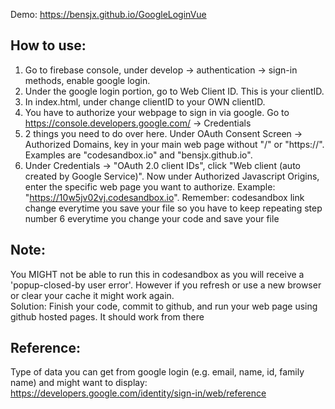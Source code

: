 Demo: https://bensjx.github.io/GoogleLoginVue

## How to use:

1. Go to firebase console, under develop -> authentication -> sign-in methods, enable google login.
2. Under the google login portion, go to Web Client ID. This is your clientID.
3. In index.html, under change clientID to your OWN clientID.
4. You have to authorize your webpage to sign in via google. Go to https://console.developers.google.com/ -> Credentials
5. 2 things you need to do over here. Under OAuth Consent Screen -> Authorized Domains, key in your main web page without "/" or "https://". Examples are "codesandbox.io" and "bensjx.github.io".
6. Under Credentials -> "OAuth 2.0 client IDs", click "Web client (auto created by Google Service)". Now under Authorized Javascript Origins, enter the specific web page you want to authorize. Example: "https://10w5jv02vj.codesandbox.io". Remember: codesandbox link change everytime you save your file so you have to keep repeating step number 6 everytime you change your code and save your file

## Note:

You MIGHT not be able to run this in codesandbox as you will receive a 'popup-closed-by user
error'. However if you refresh or use a new browser or clear your cache it might work again.<br>
Solution: Finish your code, commit to github, and run your web page using github hosted pages.
It should work from there

## Reference:

Type of data you can get from google login (e.g. email, name, id, family name) and might want to display:
https://developers.google.com/identity/sign-in/web/reference
